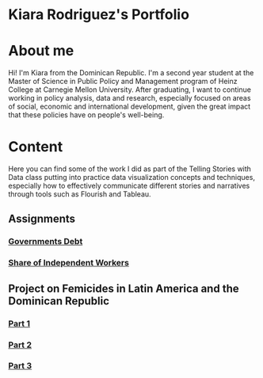 # Kiara Rodriguez's Portfolio

# About me
Hi! I'm Kiara from the Dominican Republic. I'm a second year student at the Master of Science in Public Policy and Management program of Heinz College at Carnegie Mellon University. After graduating, I want to continue working in policy analysis, data and research, especially focused on areas of social, economic and international development, given the great impact that these policies have on people's well-being.

# Content
Here you can find some of the work I did as part of the Telling Stories with Data class putting into practice data visualization concepts and techniques, especially how to effectively communicate different stories and narratives through tools such as Flourish and Tableau.

## Assignments
### [Governments Debt](/flourishviz.md)
### [Share of Independent Workers](/modifyingviz.md)

## Project on Femicides in Latin America and the Dominican Republic
### [Part 1](/final_project_part1.md)
### [Part 2](/final_project_part2.md)
### [Part 3](/final_project_part3.md)
